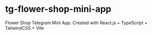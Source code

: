 # tg-flower-shop-mini-app
Flower Shop Telegram Mini App. Created with React.js + TypeScript + TailwindCSS + Vite
